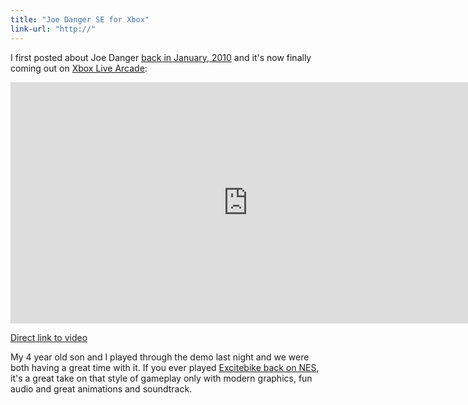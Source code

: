 ```yaml
---
title: "Joe Danger SE for Xbox"
link-url: "http://"
---
```

<p>I first posted about Joe Danger <a href="https://chrisenns.com/2010/01/joe-danger/">back in January, 2010</a> and it's now finally coming out on <a href="http://marketplace.xbox.com/en-GB/Product/Joe-Danger-Special-Edition/66acd000-77fe-1000-9115-d802584111f5">Xbox Live Arcade</a>:</p>
<p><iframe width="759" height="386" src="http://www.youtube.com/embed/csBHU12Gm14" frameborder="0" allowfullscreen></iframe></p>
<p><a href="http://youtu.be/csBHU12Gm14">Direct link to video</a></p>
<p>My 4 year old son and I played through the demo last night and we were both having a great time with it. If you ever played <a href="http://en.wikipedia.org/wiki/Excitebike">Excitebike back on NES</a>, it's a great take on that style of gameplay only with modern graphics, fun audio and great animations and soundtrack.</p>
